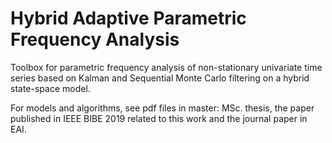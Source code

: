 # Hybrid Adaptive Parametric Frequency Analysis

Toolbox for parametric frequency  analysis of non-stationary univariate time series based on Kalman and Sequential Monte Carlo filtering on a hybrid state-space model. 

For models and algorithms, see pdf files in master: MSc. thesis, the paper published in IEEE BIBE 2019 related to this work and the journal paper in EAI.

